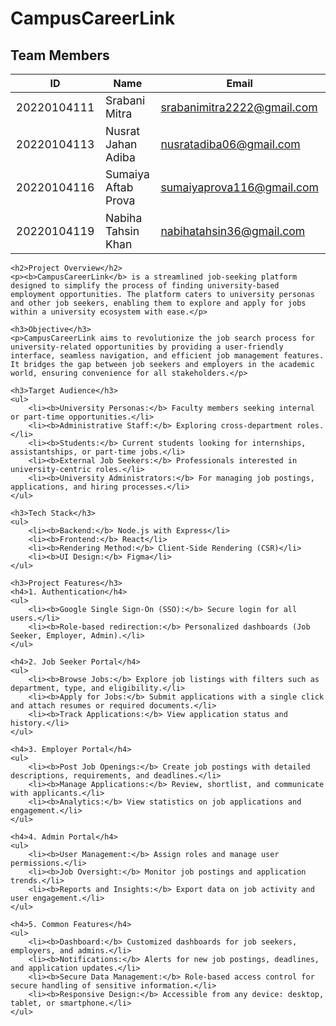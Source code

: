 # CampusCareerLink
<!DOCTYPE html>
<html lang="en">
<head>
    <meta charset="UTF-8">
    <meta name="viewport" content="width=device-width, initial-scale=1.0">
    <link rel="stylesheet" href="styles.css">
    <style>
        h2, h3, h4 {
            font-weight: bold;
        }
        p, li, td {
            font-size: 1.1em;
        }
    </style>
</head>
<body>
    <div class="table-container">
        <h2>Team Members</h2>
        <table>
            <thead>
                <tr>
                    <th>ID</th>
                    <th>Name</th>
                    <th>Email</th>
                    <th>Role</th>
                </tr>
            </thead>
            <tbody>
                <tr>
                    <td>20220104111</td>
                    <td> Srabani Mitra</td>
                    <td><a href="mailto:srabanimitra2222@gmail.com">srabanimitra2222@gmail.com</a></td>
                    <td>Lead &amp; Frontend</td>
                </tr>
                <tr>
                    <td>20220104113</td>
                    <td>Nusrat Jahan Adiba</td>
                    <td><a href="mailto:nusratadiba06@gmail.com">nusratadiba06@gmail.com</a></td>
                    <td>Frontend &amp; Backend</td>
                </tr>
                <tr>
                    <td>20220104116</td>
                    <td>Sumaiya Aftab Prova</td>
                    <td><a href="mailto:sumaiyaprova116@gmail.com">sumaiyaprova116@gmail.com</a></td>
                    <td>Frontend &amp; Backend</td>
                </tr>
                <tr>
                    <td>20220104119</td>
                    <td>Nabiha Tahsin Khan</td>
                    <td><a href="mailto:nabihatahsin36@gmail.com">nabihatahsin36@gmail.com</a></td>
                    <td>Frontend &amp; Backend</td>
                </tr>
            </tbody>
        </table>
    </div>

    <h2>Project Overview</h2>
    <p><b>CampusCareerLink</b> is a streamlined job-seeking platform designed to simplify the process of finding university-based employment opportunities. The platform caters to university personas and other job seekers, enabling them to explore and apply for jobs within a university ecosystem with ease.</p>

    <h3>Objective</h3>
    <p>CampusCareerLink aims to revolutionize the job search process for university-related opportunities by providing a user-friendly interface, seamless navigation, and efficient job management features. It bridges the gap between job seekers and employers in the academic world, ensuring convenience for all stakeholders.</p>

    <h3>Target Audience</h3>
    <ul>
        <li><b>University Personas:</b> Faculty members seeking internal or part-time opportunities.</li>
        <li><b>Administrative Staff:</b> Exploring cross-department roles.</li>
        <li><b>Students:</b> Current students looking for internships, assistantships, or part-time jobs.</li>
        <li><b>External Job Seekers:</b> Professionals interested in university-centric roles.</li>
        <li><b>University Administrators:</b> For managing job postings, applications, and hiring processes.</li>
    </ul>

    <h3>Tech Stack</h3>
    <ul>
        <li><b>Backend:</b> Node.js with Express</li>
        <li><b>Frontend:</b> React</li>
        <li><b>Rendering Method:</b> Client-Side Rendering (CSR)</li>
        <li><b>UI Design:</b> Figma</li>
    </ul>

    <h3>Project Features</h3>
    <h4>1. Authentication</h4>
    <ul>
        <li><b>Google Single Sign-On (SSO):</b> Secure login for all users.</li>
        <li><b>Role-based redirection:</b> Personalized dashboards (Job Seeker, Employer, Admin).</li>
    </ul>

    <h4>2. Job Seeker Portal</h4>
    <ul>
        <li><b>Browse Jobs:</b> Explore job listings with filters such as department, type, and eligibility.</li>
        <li><b>Apply for Jobs:</b> Submit applications with a single click and attach resumes or required documents.</li>
        <li><b>Track Applications:</b> View application status and history.</li>
    </ul>

    <h4>3. Employer Portal</h4>
    <ul>
        <li><b>Post Job Openings:</b> Create job postings with detailed descriptions, requirements, and deadlines.</li>
        <li><b>Manage Applications:</b> Review, shortlist, and communicate with applicants.</li>
        <li><b>Analytics:</b> View statistics on job applications and engagement.</li>
    </ul>

    <h4>4. Admin Portal</h4>
    <ul>
        <li><b>User Management:</b> Assign roles and manage user permissions.</li>
        <li><b>Job Oversight:</b> Monitor job postings and application trends.</li>
        <li><b>Reports and Insights:</b> Export data on job activity and user engagement.</li>
    </ul>

    <h4>5. Common Features</h4>
    <ul>
        <li><b>Dashboard:</b> Customized dashboards for job seekers, employers, and admins.</li>
        <li><b>Notifications:</b> Alerts for new job postings, deadlines, and application updates.</li>
        <li><b>Secure Data Management:</b> Role-based access control for secure handling of sensitive information.</li>
        <li><b>Responsive Design:</b> Accessible from any device: desktop, tablet, or smartphone.</li>
    </ul>
</body>
</html>

